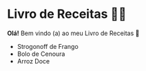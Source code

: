 # Livro de Receitas 👨‍🍳

**Olá!**
Bem vindo (a) ao meu Livro de Receitas 👋

- Strogonoff de Frango
- Bolo de Cenoura 
- Arroz Doce

